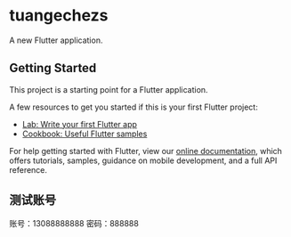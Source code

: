 <!--
 * @Descripttion: 
 * @version: 
 * @Author: sueRimn
 * @Date: 2020-08-27 10:30:25
 * @LastEditors: sueRimn
 * @LastEditTime: 2020-08-27 11:25:24
-->
# tuangechezs

A new Flutter application.

## Getting Started

This project is a starting point for a Flutter application.

A few resources to get you started if this is your first Flutter project:

- [Lab: Write your first Flutter app](https://flutter.dev/docs/get-started/codelab)
- [Cookbook: Useful Flutter samples](https://flutter.dev/docs/cookbook)

For help getting started with Flutter, view our
[online documentation](https://flutter.dev/docs), which offers tutorials,
samples, guidance on mobile development, and a full API reference.


## 测试账号
账号：13088888888
密码：888888

